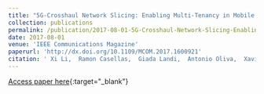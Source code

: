 ```yaml
---
title: "5G-Crosshaul Network Slicing: Enabling Multi-Tenancy in Mobile Transport Networks"
collection: publications
permalink: /publication/2017-08-01-5G-Crosshaul-Network-Slicing-Enabling-Multi-Tenancy-in-Mobile-Transport-Networks
date: 2017-08-01
venue: 'IEEE Communications Magazine'
paperurl: 'http://dx.doi.org/10.1109/MCOM.2017.1600921'
citation: ' Xi Li,  Ramon Casellas,  Giada Landi,  Antonio Oliva,  Xavier Costa-Perez,  Andres Garcia-Saavedra,  Thomas Deiss,  Luca Cominardi,  Ricard Vilalta, &quot;5G-Crosshaul Network Slicing: Enabling Multi-Tenancy in Mobile Transport Networks.&quot; IEEE Communications Magazine, 2017.'
---
```

[Access paper here](http://dx.doi.org/10.1109/MCOM.2017.1600921){:target="_blank"}
